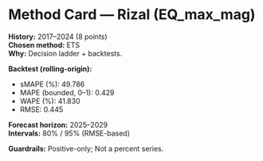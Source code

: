 # Method Card — Rizal (EQ_max_mag)

**History:** 2017–2024 (8 points)  
**Chosen method:** ETS  
**Why:** Decision ladder + backtests.

**Backtest (rolling-origin):**
- sMAPE (%): 49.786
- MAPE (bounded, 0–1): 0.429
- WAPE (%): 41.830
- RMSE: 0.445

**Forecast horizon:** 2025–2029  
**Intervals:** 80% / 95% (RMSE-based)

**Guardrails:** Positive-only; Not a percent series.
